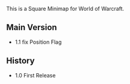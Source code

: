 This is a Square Minimap for World of Warcraft.

## Main Version
+ 1.1 fix Position Flag

## History
+ 1.0 First Release
